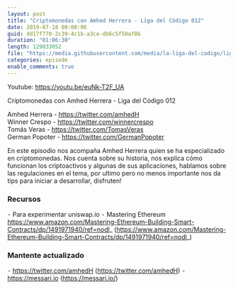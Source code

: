 ```yaml
---
layout: post
title: "Criptomonedas con Amhed Herrera - Liga del Código 012"
date: 2019-07-18 00:00:00
guid: dd17f770-2c39-4c1b-a3ce-db6c5f50af8b
duration: "01:06:30"
length: 129033052
file: "https://media.githubusercontent.com/media/la-liga-del-codigo/ligadelcodigo/master/files/2019-07-18-criptomonedas-con-amhed-herrera.mp3"
categories: episode
enable_comments: true
---
```


Youtube: https://youtu.be/euNk-T2F_UA

Criptomonedas con Amhed Herrera - Liga del Código 012

Amhed Herrera - https://twitter.com/amhedH
<br/>Winner Crespo - https://twitter.com/winnercrespo
<br/>Tomás Veras - https://twitter.com/TomasVeras
<br/>German Popoter - https://twitter.com/GermanPopoter

En este episodio nos acompaña Amhed Herrera quien se ha especializado en criptomonedas. Nos cuenta sobre su historia, nos explica cómo funcionan los criptoactivos y algunas de sus aplicaciones, hablamos sobre las regulaciones en el tema, por ultimo pero no menos importante nos da tips para iniciar a desarrollar, disfruten!

### Recursos
 ⁃ Para experimentar uniswap.io
 ⁃ Mastering Ethereum https://www.amazon.com/Mastering-Ethereum-Building-Smart-Contracts/dp/1491971940/ref=nodl_ (https://www.amazon.com/Mastering-Ethereum-Building-Smart-Contracts/dp/1491971940/ref=nodl_)

### Mantente actualizado
 ⁃ https://twitter.com/amhedH (https://twitter.com/amhedH)
 ⁃ https://messari.io (https://messari.io/)